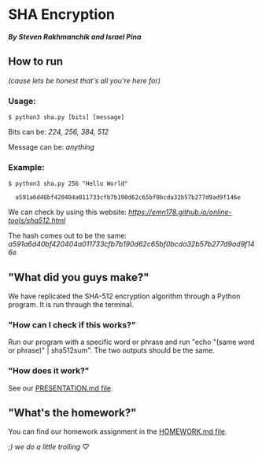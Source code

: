 # SHA Encryption
##### By Steven Rakhmanchik and Israel Pina

## How to run
*(cause lets be honest that's all you're here for)*

### Usage:
```
$ python3 sha.py [bits] [message]            
```
Bits can be:     *224, 256, 384, 512*

Message can be:  *anything*

### Example:
```
$ python3 sha.py 256 "Hello World"
  
  a591a6d40bf420404a011733cfb7b190d62c65bf0bcda32b57b277d9ad9f146e
```

We can check by using this website: *https://emn178.github.io/online-tools/sha512.html*

The hash comes out to be the same:  *a591a6d40bf420404a011733cfb7b190d62c65bf0bcda32b57b277d9ad9f146e*


## "What did you guys make?"

We have replicated the SHA-512 encryption algorithm through a Python program. It is run through the terminal.

### "How can I check if this works?"

Run our program with a specific word or phrase and run "echo "(same word or phrase)" | sha512sum". The two outputs should be the same.

### "How does it work?"

See our [PRESENTATION.md file](https://github.com/israelpina004/final_project_empirekillers/blob/master/PRESENTATION.md).

## "What's the homework?"

You can find our homework assignment in the [HOMEWORK.md file](https://github.com/israelpina004/final_project_empirekillers/blob/master/HOMEWORK.md).

*;) we do a little trolling ♡*
